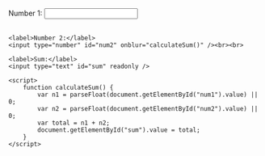 <!DOCTYPE html>
<html>
<head>
    <title>Textbox Sum</title>
</head>
<body>
    <label>Number 1:</label>
    <input type="number" id="num1" onblur="calculateSum()" /><br><br>

    <label>Number 2:</label>
    <input type="number" id="num2" onblur="calculateSum()" /><br><br>

    <label>Sum:</label>
    <input type="text" id="sum" readonly />

    <script>
        function calculateSum() {
            var n1 = parseFloat(document.getElementById("num1").value) || 0;
            var n2 = parseFloat(document.getElementById("num2").value) || 0;
            var total = n1 + n2;
            document.getElementById("sum").value = total;
        }
    </script>
</body>
</html>